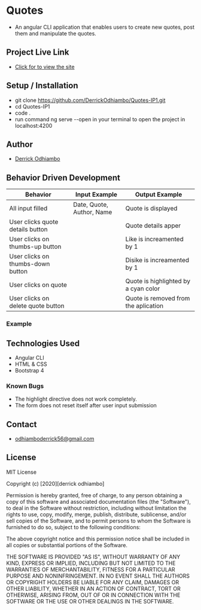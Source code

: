 # Quotes

- An angular CLI application that enables users to create new quotes, post them and manipulate the quotes.

## Project Live Link

- [Click for to view the site](https://derrickodhiambo.github.io/Quotes-IP1/)

## Setup / Installation

- git clone https://github.com/DerrickOdhiambo/Quotes-IP1.git
- cd Quotes-IP1
- code .
- run command ng serve --open in your terminal to open the project in localhost:4200

## Author

- [Derrick Odhiambo](https://github.com/DerrickOdhiambo/IP4-Pizza-Go)

## Behavior Driven Development

| Behavior                           | Input Example             | Output Example                       |
| ---------------------------------- | ------------------------- | ------------------------------------ |
| All input filled                   | Date, Quote, Author, Name | Quote is displayed                   |
| User clicks quote details button   |                           | Quote details apper                  |
| User clicks on thumbs-up button    |                           | Like is increamented by 1            |
| User clicks on thumbs-down button  |                           | Disike is increamented by 1          |
| User clicks on quote               |                           | Quote is highlighted by a cyan color |
| User clicks on delete quote button |                           | Quote is removed from the aplication |

### Example

## Technologies Used

- Angular CLI
- HTML & CSS
- Bootstrap 4

### Known Bugs

- The highlight directive does not work completely.
- The form does not reset itself after user input submission

## Contact

- odhiamboderrick56@gmail.com

## License

MIT License

Copyright (c) [2020][derrick odhiambo]

Permission is hereby granted, free of charge, to any person obtaining a copy
of this software and associated documentation files (the "Software"), to deal
in the Software without restriction, including without limitation the rights
to use, copy, modify, merge, publish, distribute, sublicense, and/or sell
copies of the Software, and to permit persons to whom the Software is
furnished to do so, subject to the following conditions:

The above copyright notice and this permission notice shall be included in all
copies or substantial portions of the Software.

THE SOFTWARE IS PROVIDED "AS IS", WITHOUT WARRANTY OF ANY KIND, EXPRESS OR
IMPLIED, INCLUDING BUT NOT LIMITED TO THE WARRANTIES OF MERCHANTABILITY,
FITNESS FOR A PARTICULAR PURPOSE AND NONINFRINGEMENT. IN NO EVENT SHALL THE
AUTHORS OR COPYRIGHT HOLDERS BE LIABLE FOR ANY CLAIM, DAMAGES OR OTHER
LIABILITY, WHETHER IN AN ACTION OF CONTRACT, TORT OR OTHERWISE, ARISING FROM,
OUT OF OR IN CONNECTION WITH THE SOFTWARE OR THE USE OR OTHER DEALINGS IN THE
SOFTWARE.
